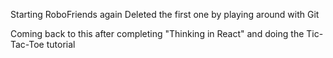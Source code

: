 Starting RoboFriends again
Deleted the first one by playing around with Git

Coming back to this after completing "Thinking in React" and doing the Tic-Tac-Toe tutorial 